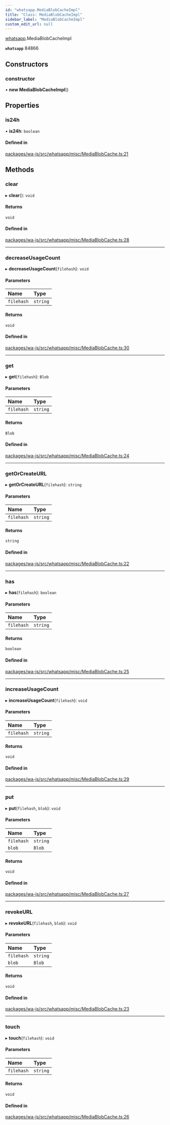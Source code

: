 ```yaml
---
id: "whatsapp.MediaBlobCacheImpl"
title: "Class: MediaBlobCacheImpl"
sidebar_label: "MediaBlobCacheImpl"
custom_edit_url: null
---
```


[whatsapp](../namespaces/whatsapp.md).MediaBlobCacheImpl

**`whatsapp`** 84866

## Constructors

### constructor

• **new MediaBlobCacheImpl**()

## Properties

### is24h

• **is24h**: `boolean`

#### Defined in

[packages/wa-js/src/whatsapp/misc/MediaBlobCache.ts:21](https://github.com/wppconnect-team/wa-js/blob/main/src/whatsapp/misc/MediaBlobCache.ts#L21)

## Methods

### clear

▸ **clear**(): `void`

#### Returns

`void`

#### Defined in

[packages/wa-js/src/whatsapp/misc/MediaBlobCache.ts:28](https://github.com/wppconnect-team/wa-js/blob/main/src/whatsapp/misc/MediaBlobCache.ts#L28)

___

### decreaseUsageCount

▸ **decreaseUsageCount**(`filehash`): `void`

#### Parameters

| Name | Type |
| :------ | :------ |
| `filehash` | `string` |

#### Returns

`void`

#### Defined in

[packages/wa-js/src/whatsapp/misc/MediaBlobCache.ts:30](https://github.com/wppconnect-team/wa-js/blob/main/src/whatsapp/misc/MediaBlobCache.ts#L30)

___

### get

▸ **get**(`filehash`): `Blob`

#### Parameters

| Name | Type |
| :------ | :------ |
| `filehash` | `string` |

#### Returns

`Blob`

#### Defined in

[packages/wa-js/src/whatsapp/misc/MediaBlobCache.ts:24](https://github.com/wppconnect-team/wa-js/blob/main/src/whatsapp/misc/MediaBlobCache.ts#L24)

___

### getOrCreateURL

▸ **getOrCreateURL**(`filehash`): `string`

#### Parameters

| Name | Type |
| :------ | :------ |
| `filehash` | `string` |

#### Returns

`string`

#### Defined in

[packages/wa-js/src/whatsapp/misc/MediaBlobCache.ts:22](https://github.com/wppconnect-team/wa-js/blob/main/src/whatsapp/misc/MediaBlobCache.ts#L22)

___

### has

▸ **has**(`filehash`): `boolean`

#### Parameters

| Name | Type |
| :------ | :------ |
| `filehash` | `string` |

#### Returns

`boolean`

#### Defined in

[packages/wa-js/src/whatsapp/misc/MediaBlobCache.ts:25](https://github.com/wppconnect-team/wa-js/blob/main/src/whatsapp/misc/MediaBlobCache.ts#L25)

___

### increaseUsageCount

▸ **increaseUsageCount**(`filehash`): `void`

#### Parameters

| Name | Type |
| :------ | :------ |
| `filehash` | `string` |

#### Returns

`void`

#### Defined in

[packages/wa-js/src/whatsapp/misc/MediaBlobCache.ts:29](https://github.com/wppconnect-team/wa-js/blob/main/src/whatsapp/misc/MediaBlobCache.ts#L29)

___

### put

▸ **put**(`filehash`, `blob`): `void`

#### Parameters

| Name | Type |
| :------ | :------ |
| `filehash` | `string` |
| `blob` | `Blob` |

#### Returns

`void`

#### Defined in

[packages/wa-js/src/whatsapp/misc/MediaBlobCache.ts:27](https://github.com/wppconnect-team/wa-js/blob/main/src/whatsapp/misc/MediaBlobCache.ts#L27)

___

### revokeURL

▸ **revokeURL**(`filehash`, `blob`): `void`

#### Parameters

| Name | Type |
| :------ | :------ |
| `filehash` | `string` |
| `blob` | `Blob` |

#### Returns

`void`

#### Defined in

[packages/wa-js/src/whatsapp/misc/MediaBlobCache.ts:23](https://github.com/wppconnect-team/wa-js/blob/main/src/whatsapp/misc/MediaBlobCache.ts#L23)

___

### touch

▸ **touch**(`filehash`): `void`

#### Parameters

| Name | Type |
| :------ | :------ |
| `filehash` | `string` |

#### Returns

`void`

#### Defined in

[packages/wa-js/src/whatsapp/misc/MediaBlobCache.ts:26](https://github.com/wppconnect-team/wa-js/blob/main/src/whatsapp/misc/MediaBlobCache.ts#L26)
